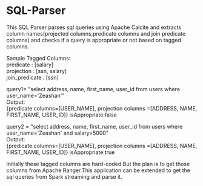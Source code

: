 # SQL-Parser

This SQL Parser parses sql queries using Apache Calcite and extracts column names(projected columns,predicate columns and join predicate columns) and checks if a query is appropriate or not based on tagged columns.

Sample Tagged Columns: <br/>
predicate : [salary] <br/>
projection : [ssn, salary] <br/>
join_predicate : [ssn] 

query1= "select address, name, first_name, user_id from users where user_name='Zeashan'" <br/>
Output:<br/>
{predicate columns=[USER_NAME], projection columns =[ADDRESS, NAME, FIRST_NAME, USER_ID]}  isAppropriate:false

query2 = "select address, name, first_name, user_id from users where user_name='Zeashan' and salary=5000" <br/>
Output:<br/>
{predicate columns=[USER_NAME], projection columns =[ADDRESS, NAME, FIRST_NAME, USER_ID]}  isAppropriate:true

Initially these tagged columns are hard-coded.But the plan is to get those columns from Apache Ranger.This application can be extended to get the sql queries from Spark streaming and parse it.
